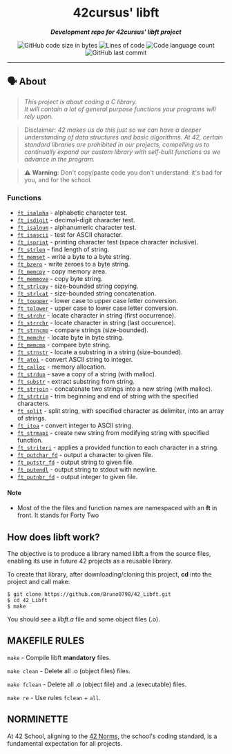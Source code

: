 <h1 align="center">
	42cursus' libft
</h1>

<p align="center">
	<b><i>Development repo for 42cursus' libft project</i></b><br>
</p>

<p align="center">
	<img alt="GitHub code size in bytes" src="https://img.shields.io/github/languages/code-size/bruno0798/42_libft?color=blueviolet" />
	<img alt="Lines of code" src="https://img.shields.io/github/tokei/lines/github/bruno0798/42_libft">
	<img alt="Code language count" src="https://img.shields.io/github/languages/count/bruno0798/42_libft?color=blue" />
	<img alt="GitHub last commit" src="https://img.shields.io/github/last-commit/bruno0798/42_libft?color=brightgreen" />
</p>

---

## 🗣️ About

> _This project is about coding a C library.<br>
It will contain a lot of general purpose functions your programs will rely upon._

> Disclaimer: *42 makes us do this just so we can have a deeper understanding of data structures 
and basic algorithms. At 42, certain standard libraries are prohibited in our projects, compelling us to continually expand our custom library with self-built functions as we advance in the program.*

> ⚠️ **Warning**: Don't copy/paste code you don't understand: it's bad for you, and for the school.

### Functions


* [`ft_isalpha`](ft_isalpha.c)			- alphabetic character test.
* [`ft_isdigit`](ft_isdigit.c)			- decimal-digit character test.
* [`ft_isalnum`](ft_isalnum.c)			- alphanumeric character test.
* [`ft_isascii`](ft_isascii.c)			- test for ASCII character.
* [`ft_isprint`](ft_isprint.c)			- printing character test (space character inclusive).
* [`ft_strlen`](ft_strlen.c)				- find length of string.
* [`ft_memset`](ft_memset.c)		- write a byte to a byte string.
* [`ft_bzero`](ft_bzero.c)		- write zeroes to a byte string.
* [`ft_memcpy`](ft_memcpy.c)		- copy memory area.
* [`ft_memmove`](ft_memmove.c)	- copy byte string.
* [`ft_strlcpy`](ft_strlcpy.c)			- size-bounded string copying.
* [`ft_strlcat`](ft_strlcat.c)			- size-bounded string concatenation.
* [`ft_toupper`](ft_toupper.c)			- lower case to upper case letter conversion.
* [`ft_tolower`](ft_tolower.c)			- upper case to lower case letter conversion.
* [`ft_strchr`](ft_strchr.c)				- locate character in string (first occurrence).
* [`ft_strrchr`](ft_strrchr.c)			- locate character in string (last occurence).
* [`ft_strncmp`](ft_strncmp.c) 			- compare strings (size-bounded).
* [`ft_memchr`](ft_memchr.c)		- locate byte in byte string.
* [`ft_memcmp`](ft_memcmp.c)		- compare byte string.
* [`ft_strnstr`](ft_strnstr.c)			- locate a substring in a string (size-bounded).
* [`ft_atoi`](ft_atoi.c)		- convert ASCII string to integer.
* [`ft_calloc`](ft_calloc.c)	- memory allocation.
* [`ft_strdup`](ft_strdup.c)				- save a copy of a string (with malloc).
* [`ft_substr`](ft_substr.c)				- extract substring from string.
* [`ft_strjoin`](ft_strjoin.c)			- concatenate two strings into a new string (with malloc).
* [`ft_strtrim`](ft_strtrim.c)			- trim beginning and end of string with the specified characters.
* [`ft_split`](ft_split.c)				- split string, with specified character as delimiter, into an array of strings.
* [`ft_itoa`](ft_itoa.c)					- convert integer to ASCII string.
* [`ft_strmapi`](ft_strmapi.c)			- create new string from modifying string with specified function.
* [`ft_striteri`](ft_striteri.c)			- applies a provided function to each character in a string.
* [`ft_putchar_fd`](ft_putchar_fd.c)		- output a character to given file.
* [`ft_putstr_fd`](ft_putstr_fd.c)		- output string to given file.
* [`ft_putendl`](ft_putendl.c) 	- output string to stdout with newline.
* [`ft_putnbr_fd`](ft_putnbr_fd.c)		- output integer to given file.


#### Note

- Most of the the files and function names are namespaced with an **ft** in front. It stands for Forty Two

## How does libft work?

The objective is to produce a library named libft.a from the source files, enabling its use in future 42 projects as a reusable library.

To create that library, after downloading/cloning this project, **cd** into the project and call make:
```
$ git clone https://github.com/Bruno0798/42_Libft.git
$ cd 42_Libft
$ make
```

You should see a *libft.a* file and some object files (.o).

## MAKEFILE RULES

`make` - Compile libft **mandatory** files.

`make clean` - Delete all .o (object files) files.

`make fclean` - Delete all .o (object file) and .a (executable) files.

`make re` - Use rules `fclean` + `all`.


## NORMINETTE
At 42 School, aligning to the [42 Norms](https://github.com/Bruno0798/42_libft/en_norm.pdf), the school's coding standard, is a fundamental expectation for all projects.
